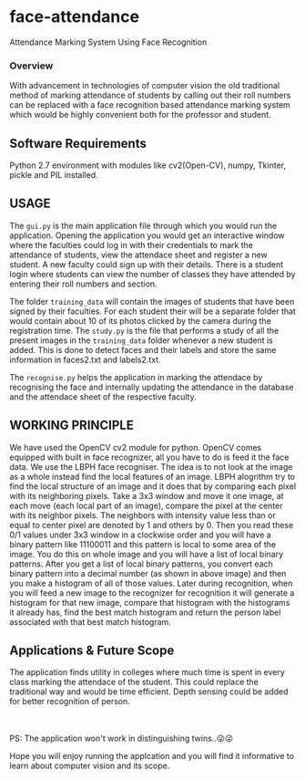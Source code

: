 # face-attendance
Attendance Marking System Using Face Recognition

<h3>Overview</h3>

With advancement in technologies of computer vision the old traditional method of marking attendance of students by calling out their roll numbers can be replaced with a face recognition based attendance marking system which would be highly convenient both for the professor and student.

Software Requirements
-------------------
Python 2.7 environment with modules like cv2(Open-CV), numpy, Tkinter, pickle and PIL installed.

USAGE
------
The `gui.py` is the main application file through which you would run the application. Opening the application you would get an interactive window where the faculties could log in with their credentials to mark the attendance of students, view the attendace sheet and register a new student. A new faculty could sign up with their details. There is a student login where students can view the number of classes they have attended by entering their roll numbers and section.

The folder `training_data` will contain the images of students that have been signed by their faculties. For each student their will be a separate folder that would contain about 10 of its photos clicked by the camera during the registration time. The `study.py` is the file that performs a study of all the present images in the `training_data` folder whenever a new student is added. This is done to detect faces and their labels and store the same information in faces2.txt and labels2.txt.    

The `recognise.py` helps the application in marking the attendace by recognising the face and internally updating the attendance in the database and the attendace sheet of the respective faculty.


WORKING PRINCIPLE
---------------------
We have used the OpenCV cv2 module for python. OpenCV comes equipped with built in face recognizer, all you have to do is feed it the face data. We use the LBPH face recogniser. The idea is to not look at the image as a whole instead find the local features of an image. LBPH alogrithm try to find the local structure of an image and it does that by comparing each pixel with its neighboring pixels. Take a 3x3 window and move it one image, at each move (each local part of an image), compare the pixel at the center with its neighbor pixels. The neighbors with intensity value less than or equal to center pixel are denoted by 1 and others by 0. Then you read these 0/1 values under 3x3 window in a clockwise order and you will have a binary pattern like 11100011 and this pattern is local to some area of the image. You do this on whole image and you will have a list of local binary patterns. After you get a list of local binary patterns, you convert each binary pattern into a decimal number (as shown in above image) and then you make a histogram of all of those values. 
Later during recognition, when you will feed a new image to the recognizer for recognition it will generate a histogram for that new image, compare that histogram with the histograms it already has, find the best match histogram and return the person label associated with that best match histogram. 

Applications & Future Scope
----------------------------
The application finds utility in colleges where much time is spent in every class marking the attendace of the student. This could replace the traditional way and would be time efficient. Depth sensing could be added for better recognition of person.

<br><br>
PS: The application won't work in distinguishing twins..:stuck_out_tongue_winking_eye::stuck_out_tongue_winking_eye:

Hope you will enjoy running the applcation and you will find it informative to learn about computer vision and its scope.
